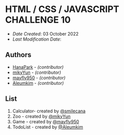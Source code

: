 
# HTML / CSS / JAVASCRIPT CHALLENGE 10

* *Date Created*: 03 October 2022
* *Last Modification Date*: 


## Authors

* [HanaPark](hana.park88@hotmail.com) - *(contributor)*
* [mikyYun]() - *(contributor)*
* [mayfly950]() - *(contributor)*
* [Aleumkim]() - *(contributor)*



## List
1. Calculator- created by [@smilecana](https://github.com/smilecana)
2. Zoo - created by [@mikyYun](https://github.com/mikyYun)
3. Game - created by [@mayfly950](https://github.com/mayfly950)
4. TodoList - created by [@Aleumkim](https://github.com/Aleumkim)
